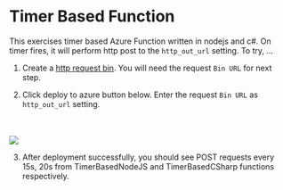 # Timer Based Function
This exercises timer based Azure Function written in nodejs and c#.  On timer fires, it will perform http post to the `http_out_url` setting.  To try, ...

1. Create a [http request bin](http://requestb.in/).  You will need the request `Bin URL` for next step.

2. Click deploy to azure button below.  Enter the request `Bin URL` as `http_out_url` setting.
<br/>
<br/>
   <a href="https://azuredeploy.net/" target="_blank">
    <img src="http://azuredeploy.net/deploybutton.png"/>
  </a>

3. After deployment successfully, you should see POST requests every 15s, 20s from TimerBasedNodeJS and TimerBasedCSharp functions respectively.

